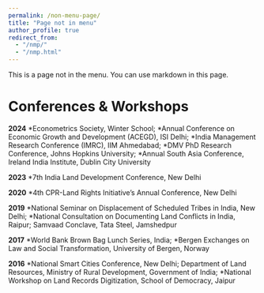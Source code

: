 ```yaml
---
permalink: /non-menu-page/
title: "Page not in menu"
author_profile: true
redirect_from: 
  - "/nmp/"
  - "/nmp.html"
---
```


This is a page not in the menu. You can use markdown in this page.

# Conferences & Workshops
**2024** 
*Econometrics Society, Winter School; 
*Annual Conference on Economic Growth and Development (ACEGD), ISI Delhi; 
*India Management Research Conference (IMRC), IIM Ahmedabad; 
*DMV PhD Research Conference, Johns Hopkins University; 
*Annual South Asia Conference, Ireland India Institute, Dublin City University

**2023** 
*7th India Land Development Conference, New Delhi

**2020** 
*4th CPR-Land Rights Initiative’s Annual Conference, New Delhi

**2019** 
*National Seminar on Displacement of Scheduled Tribes in India, New Delhi; 
*National Consultation on Documenting Land Conflicts in India, Raipur; Samvaad Conclave, Tata Steel, Jamshedpur

**2017** 
*World Bank Brown Bag Lunch Series, India; 
*Bergen Exchanges on Law and Social Transformation, University of Bergen, Norway

**2016** 
*National Smart Cities Conference, New Delhi; Department of Land Resources, Ministry of Rural Development, Government of India; 
*National Workshop on Land Records Digitization, School of Democracy, Jaipur
